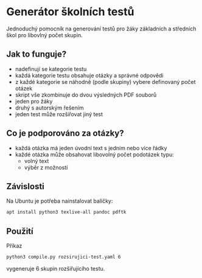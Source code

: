 # Generátor školních testů

Jednoduchý pomocník na generování testů pro žáky základních a středních škol pro libovlný počet skupin.


## Jak to funguje?

- nadefinují se kategorie testu
 - každá kategorie testu obsahuje otázky a správné odpovědi
 - z každé kategorie se náhodně (podle skupiny) vybere definovaný počet otázek
- skript vše zkombinuje do dvou výsledných PDF souborů
 - jeden pro žáky
 - druhý s autorským řešením
- jeden test může rozšiřovat jiný test


## Co je podporováno za otázky?

- každá otázka má jeden úvodní text s jedním nebo více řádky
- každé otázka může obsahovat libovolný počet podotázek typu:
  - volný text
  - výběr z možností


## Závislosti

Na Ubuntu je potřeba nainstalovat balíčky:

```bash
apt install python3 texlive-all pandoc pdftk
```


## Použití

Příkaz

```bash
python3 compile.py rozsirujici-test.yaml 6
```

vygeneruje 6 skupin rozšiřujícího testu.
